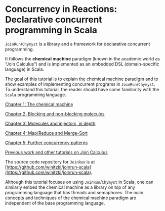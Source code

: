 <link href="{{ site.github.url }}/tables.css" rel="stylesheet">

# Concurrency in Reactions: Declarative concurrent programming in Scala

`JoinRun`/`Chymyst` is a library and a framework for declarative concurrent programming.

It follows the **chemical machine** paradigm (known in the academic world as “Join Calculus”) and is implemented as an embedded DSL (domain-specific language) in Scala.

The goal of this tutorial is to explain the chemical machine paradigm and to show examples of implementing concurrent programs in `JoinRun`/`Chymyst`.
To understand this tutorial, the reader should have some familiarity with the `Scala` programming language.

[Chapter 1: The chemical machine](chymyst01.md)

[Chapter 2: Blocking and non-blocking molecules](chymyst02.md)

[Chapter 3: Molecules and injectors, in depth](chymyst03.md)

[Chapter 4: Map/Reduce and Merge-Sort](chymyst04.md)

[Chapter 5: Further concurrency patterns](chymyst05.md)

[Previous work and other tutorials on Join Calculus](chymyst06.md)

The source code repository for `JoinRun` is at [https://github.com/winitzki/joinrun-scala](https://github.com/winitzki/joinrun-scala).

Although this tutorial focuses on using `JoinRun`/`Chymyst` in Scala, one can similarly embed the chemical machine as a library on top of any programming language that has threads and semaphores.
The main concepts and techniques of the chemical machine paradigm are independent of the base programming language.

